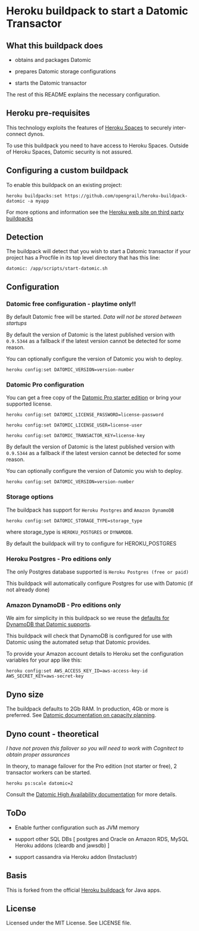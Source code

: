 Heroku buildpack to start a Datomic Transactor
==============================================

## What this buildpack does

- obtains and packages Datomic

- prepares Datomic storage configurations

- starts the Datomic transactor

The rest of this README explains the necessary configuration.

## Heroku pre-requisites

This technology exploits the features of [Heroku Spaces](https://www.heroku.com/private-spaces) to securely inter-connect dynos. 

To use this buildpack you need to have access to Heroku Spaces. Outside of Heroku Spaces, Datomic security is not assured.

## Configuring a custom buildpack

To enable this buildpack on an existing project:

````heroku buildpacks:set https://github.com/opengrail/heroku-buildpack-datomic -a myapp````

For more options and information see the [Heroku web site on third party buildpacks](https://devcenter.heroku.com/articles/third-party-buildpacks#using-a-custom-buildpack)

## Detection

The buildpack will detect that you wish to start a Datomic transactor if your project has a Procfile in its top level directory that has this line:

````datomic: /app/scripts/start-datomic.sh````

## Configuration

### Datomic free configuration - playtime only!!

By default Datomic free will be started. *Data will not be stored between startups*

By default the version of Datomic is the latest published version with `0.9.5344` as a fallback if the latest version cannot be detected for some reason.

You can optionally configure the version of Datomic you wish to deploy.

````heroku config:set DATOMIC_VERSION=version-number````

### Datomic Pro configuration

You can get a free copy of the [Datomic Pro starter edition](http://www.datomic.com/get-datomic.html) or bring your supported license.

````heroku config:set DATOMIC_LICENSE_PASSWORD=license-password````

````heroku config:set DATOMIC_LICENSE_USER=license-user````

````heroku config:set DATOMIC_TRANSACTOR_KEY=license-key````

By default the version of Datomic is the latest published version with `0.9.5344` as a fallback if the latest version cannot be detected for some reason.

You can optionally configure the version of Datomic you wish to deploy.

````heroku config:set DATOMIC_VERSION=version-number````

### Storage options

The buildpack has support for `Heroku Postgres` and `Amazon DynamoDB`

````heroku config:set DATOMIC_STORAGE_TYPE=storage_type````

where storage_type is `HEROKU_POSTGRES` or `DYNAMODB`.

By default the buildpack will try to configure for HEROKU_POSTGRES

### Heroku Postgres - Pro editions only

The only Postgres database supported is `Heroku Postgres (free or paid)`

This buildpack will automatically configure Postgres for use with Datomic (if not already done) 

### Amazon DynamoDB - Pro editions only

We aim for simplicity in this buildpack so we reuse the [defaults for DynamoDB that Datomic supports](http://docs.datomic.com/storage.html#provisioning-dynamo).

This buildpack will check that DynamoDB is configured for use with Datomic using the automated setup that Datomic provides.

To provide your Amazon account details to Heroku set the configuration variables for your app like this:

````heroku config:set AWS_ACCESS_KEY_ID=aws-access-key-id AWS_SECRET_KEY=aws-secret-key````

## Dyno size

The buildpack defaults to 2Gb RAM. In production, 4Gb or more is preferred. See [Datomic documentation on capacity planning](http://docs.datomic.com/capacity.html).

## Dyno count - theoretical

*I have not proven this failover so you will need to work with Cognitect to obtain proper assurances*

In theory, to manage failover for the Pro edition (not starter or free), 2 transactor workers can be started.

```heroku ps:scale datomic=2```

Consult the [Datomic High Availability documentation](http://docs.datomic.com/ha.html) for more details.

## ToDo

- Enable further configuration such as JVM memory

- support other SQL DBs [ postgres and Oracle on Amazon RDS, MySQL Heroku addons (cleardb and jawsdb) ]

- support cassandra via Heroku addon (Instaclustr)

## Basis

This is forked from the official [Heroku buildpack](http://devcenter.heroku.com/articles/buildpack) for Java apps.


License
-------

Licensed under the MIT License. See LICENSE file.
